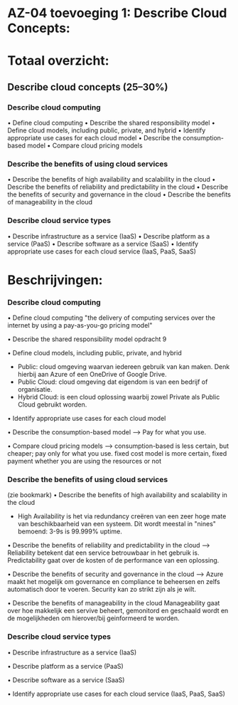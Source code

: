 # AZ-04 toevoeging 1: Describe Cloud Concepts:

# Totaal overzicht:
## Describe cloud concepts (25–30%)
### Describe cloud computing
• Define cloud computing
• Describe the shared responsibility model
• Define cloud models, including public, private, and hybrid
• Identify appropriate use cases for each cloud model
• Describe the consumption-based model
• Compare cloud pricing models
### Describe the benefits of using cloud services
• Describe the benefits of high availability and scalability in the cloud
• Describe the benefits of reliability and predictability in the cloud
• Describe the benefits of security and governance in the cloud
• Describe the benefits of manageability in the cloud
### Describe cloud service types
• Describe infrastructure as a service (IaaS)
• Describe platform as a service (PaaS)
• Describe software as a service (SaaS)
• Identify appropriate use cases for each cloud service (IaaS, PaaS, SaaS)


# Beschrijvingen:
### Describe cloud computing
• Define cloud computing
"the delivery of computing services over the internet by using a pay-as-you-go pricing model"

• Describe the shared responsibility model
opdracht 9

• Define cloud models, including public, private, and hybrid
- Public: cloud omgeving waarvan iedereen gebruik van kan maken. Denk hierbij aan Azure of een OneDrive of Google Drive.
- Public Cloud: cloud omgeving dat eigendom is van een bedrijf of organisatie.
- Hybrid Cloud: is een cloud oplossing waarbij zowel Private als Public Cloud gebruikt worden.

• Identify appropriate use cases for each cloud model

• Describe the consumption-based model
--> Pay for what you use.

• Compare cloud pricing models
--> consumption-based is less certain, but cheaper; pay only for what you use.
    fixed cost model is more certain, fixed payment whether you are using the resources or not

### Describe the benefits of using cloud services
(zie bookmark)
• Describe the benefits of high availability and scalability in the cloud
- High Availability is het via redundancy creëren van een zeer hoge mate van beschikbaarheid van een systeem. Dit wordt meestal in "nines" bemoend: 3-9s is 99.999% uptime. 

• Describe the benefits of reliability and predictability in the cloud
--> Reliability betekent dat een service betrouwbaar in het gebruik is.
Predictability gaat over de kosten of de performance van een oplossing.

• Describe the benefits of security and governance in the cloud
--> Azure maakt het mogelijk om governance en compliance te beheersen en zelfs automatisch door te voeren.
Security kan zo strikt zijn als je wilt.

• Describe the benefits of manageability in the cloud
Manageability gaat over hoe makkelijk een servive beheert, gemonitord en geschaald wordt en de mogelijkheden om hierover/bij geinformeerd te worden.

### Describe cloud service types
• Describe infrastructure as a service (IaaS)

• Describe platform as a service (PaaS)

• Describe software as a service (SaaS)

• Identify appropriate use cases for each cloud service (IaaS, PaaS, SaaS)